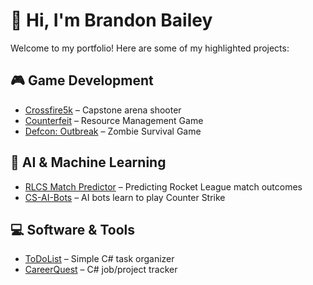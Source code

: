 # 👋 Hi, I'm Brandon Bailey  

Welcome to my portfolio! Here are some of my highlighted projects:  

## 🎮 Game Development
- [Crossfire5k](https://github.com/baileybt3/CrossFire5K) – Capstone arena shooter  
- [Counterfeit](https://github.com/baileybt3/counterfeit) – Resource Management Game 
- [Defcon: Outbreak](https://github.com/baileybt3/defcon-outbreak) – Zombie Survival Game


## 🤖 AI & Machine Learning
- [RLCS Match Predictor](https://github.com/baileybt3/rocket-league-ml-classification) – Predicting Rocket League match outcomes  
- [CS-AI-Bots](https://github.com/baileybt3/CS-AI-Bots) – AI bots learn to play Counter Strike


## 💻 Software & Tools
- [ToDoList](https://github.com/baileybt3/ToDoList) – Simple C# task organizer 
- [CareerQuest](https://github.com/baileybt3/CareerQuest) – C# job/project tracker  
 


